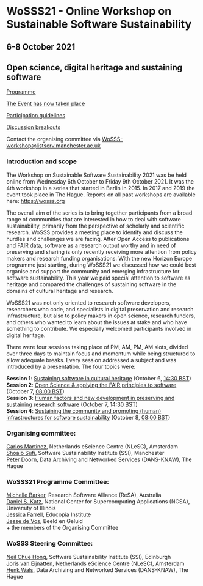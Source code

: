 # WoSSS21 - Online Workshop on Sustainable Software Sustainability
## 6-8 October 2021
## Open science, digital heritage and sustaining software

[Programme](/wosss21/agenda)

[The Event has now taken place](https://www.eventbrite.co.uk/e/workshop-on-sustainable-software-sustainability-2021-wosss21-wosss21-tickets-165250271009)

[Participation guidelines](/wosss21/participation-guidelines)

[Discussion breakouts](/wosss21/discussion-breakouts)

Contact the organising committee via [WoSSS-workshop@listserv.manchester.ac.uk](mailto:WoSSS-workshop@listserv.manchester.ac.uk)

### Introduction and scope
The Workshop on Sustainable Software Sustainability 2021 was be held online from Wednesday 6th October to Friday 9th October 2021. It was the 4th workshop in a series that started in Berlin in 2015. In 2017 and 2019 the event took place in The Hague. Reports on all past workshops are available here: https://wosss.org

The overall aim of the series is to bring together participants from a broad range of communities that are interested in how to deal with software sustainability, primarily from the perspective of scholarly and scientific research. WoSSS provides a meeting place to identify and discuss the hurdles and challenges we are facing. After Open Access to publications and FAIR data, software as a research output worthy and in need of preserving and sharing is only recently receiving more attention from policy makers and research funding organisations. With the new Horizon Europe programme just starting, during WoSSS21 we discussed how we could best organise and support the community and emerging infrastructure for software sustainability. This year we paid special attention to software as heritage and compared the challenges of sustaining software in the domains of cultural heritage and research.

WoSSS21 was not only oriented to research software developers, researchers who code, and specialists in digital preservation and research infrastructure, but also to policy makers in open science, research funders, and others who wanted to learn about the issues at stake and who have something to contribute. We especially welcomed participants involved in digital heritage.

There were four sessions taking place of PM, AM, PM, AM slots, divided over three days to maintain focus and momentum while being structured to allow adequate breaks. Every session addressed a subject and was introduced by a presentation. The four topics were:

**Session 1**: [Sustaining software in cultural heritage](/wosss21/agenda#session-1) (October 6, [14:30 BST](https://arewemeetingyet.com/London/2021-10-06/14:30))  
**Session 2**: [Open Science & applying the FAIR principles to software](/wosss21/agenda#session-2) (October 7, [08:00 BST](https://arewemeetingyet.com/London/2021-10-07/08:00))  
**Session 3**: [Human factors and new development in preserving and sustaining research software](/wosss21/agenda#session-3) (October 7, [14:30 BST](https://arewemeetingyet.com/London/2021-10-07/14:30))  
**Session 4**: [Sustaining the community and promoting (human) infrastructures for software sustainability](/wosss21/agenda#session-4) (October 8, [08:00 BST](https://arewemeetingyet.com/London/2021-10-08/08:00))     

<!--
### Call for contributions
Taking into consideration the event will be online, we intend to limit the number of presentations and in order to keep the audience involved, to have online discussions about the core topics of the meeting. We are welcoming contributions in the form of a title and abstract (500-800 words) on one of the topics of the workshop mentioned above. Please also provide brief biographical info or a link to where that can be found online.
-->

### Organising committee:
[Carlos Martinez](https://www.esciencecenter.nl/team/dr-carlos-martinez-ortiz/), Netherlands eScience Centre (NLeSC), Amsterdam   
[Shoaib Sufi](https://www.software.ac.uk/about/staff/person/shoaib-sufi), Software Sustainability Institute (SSI), Manchester   
[Peter Doorn](https://pure.knaw.nl/portal/en/persons/peter-doorn), Data Archiving and Networked Services (DANS-KNAW), The Hague   

###  WoSSS21 Programme Committee:
[Michelle Barker](https://www.researchsoft.org/people/), Research Software Alliance (ReSA), Australia  
[Daniel S. Katz](https://danielskatz.org/), National Center for Supercomputing Applications (NCSA), University of Illinois  
[Jessica Farrell](https://educopia.org/jessica-Farrell/), Educopia Institute  
[Jesse de Vos](https://www.beeldengeluid.nl/en/knowledge/experts/jesse-de-vos), Beeld en Geluid  
\+ the members of the Organising Committee  

### WoSSS Steering Committee:
[Neil Chue Hong](https://www.software.ac.uk/about/staff/person/neil-chue-hong), Software Sustainability Institute (SSI), Edinburgh   
[Joris van Eijnatten](https://www.esciencecenter.nl/team/dr-joris-van-eijnatten/), Netherlands eScience Centre (NLeSC), Amsterdam   
[Henk Wals](https://www.knaw.nl/en/news/news/henk-wals-new-director-of-netherlands-data-institute-dans), Data Archiving and Networked Services (DANS-KNAW), The Hague   
